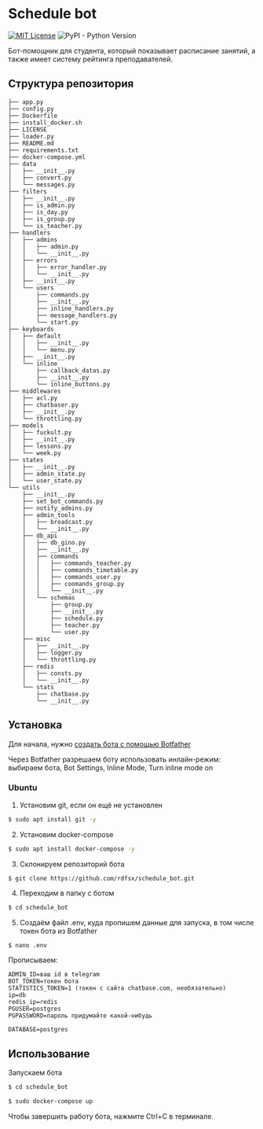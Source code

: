 # Schedule bot

[![MIT License](https://img.shields.io/pypi/l/aiogram.svg?style=flat-square)](https://opensource.org/licenses/MIT)
![PyPI - Python Version](https://img.shields.io/pypi/pyversions/aiogram)


Бот-помощник для студента, который показывает расписание занятий, а также имеет систему рейтинга преподавателей.

## Структура репозитория 
```
├── app.py
├── config.py
├── Dockerfile
├── install_docker.sh
├── LICENSE
├── loader.py
├── README.md
├── requirements.txt
├── docker-compose.yml
├── data
|   ├── __init__.py
│   ├── convert.py
│   └── messages.py
├── filters
│   ├── __init__.py
│   ├── is_admin.py
│   ├── is_day.py
│   ├── is_group.py
│   └── is_teacher.py
├── handlers
│   ├── admins
│   │   ├── admin.py
│   │   └── __init__.py
│   ├── errors
│   │   ├── error_handler.py
│   │   └── __init__.py
│   ├── __init__.py
│   └── users
│       ├── commands.py
│       ├── __init__.py
│       ├── inline_handlers.py
│       ├── message_handlers.py
│       └── start.py
├── keyboards
│   ├── default
│   │   ├── __init__.py
│   │   └── menu.py
│   ├── __init__.py
│   └── inline
│       ├── callback_datas.py
│       ├── __init__.py
│       └── inline_buttons.py
├── middlewares
│   ├── acl.py
│   ├── chatbaser.py
│   ├── __init__.py
│   └── throttling.py
├── models
│   ├── fuckult.py
│   ├── __init__.py
│   ├── lessons.py
│   └── week.py
├── states
│   ├── __init__.py
│   ├── admin_state.py
│   └── user_state.py
└── utils
    ├── __init__.py
    ├── set_bot_commands.py
    ├── notify_admins.py
    ├── admin_tools
    │   ├── broadcast.py
    │   └── __init__.py
    ├── db_api
    │   ├── db_gino.py
    │   ├── __init__.py
    │   ├── commands
    │   │   ├── commands_teacher.py
    │   │   ├── commands_timetable.py
    │   │   ├── commands_user.py
    │   │   ├── coomands_group.py
    │   │   └── __init__.py
    │   └── schemas
    │       ├── group.py
    │       ├── __init__.py
    │       ├── schedule.py
    │       ├── teacher.py
    │       └── user.py
    ├── misc
    │   ├── __init__.py
    │   ├── logger.py
    │   └── throttling.py
    ├── redis
    │   ├── consts.py
    │   └── __init__.py
    └── stats
        ├── chatbase.py
        └── __init__.py
```
## Установка

Для начала, нужно [создать бота с помощью Botfather](https://core.telegram.org/bots#3-how-do-i-create-a-bot)

Через Botfather разрешаем боту использовать инлайн-режим: выбираем бота, Bot Settings, Inline Mode, Turn inline mode on

### Ubuntu

1. Установим git, если он ещё не установлен

```bash
$ sudo apt install git -y
```

2. Установим docker-compose

```bash
$ sudo apt install docker-compose -y
```

3. Склонируем репозиторий бота

```bash
$ git clone https://github.com/rdfsx/schedule_bot.git
```

4. Переходим в папку с ботом

```bash
$ cd schedule_bot
```

5. Создаём файл .env, куда пропишем данные для запуска, в том числе токен бота из Botfather

```
$ nano .env
```
Прописываем:
```
ADMIN_ID=ваш id в telegram
BOT_TOKEN=токен бота
STATISTICS_TOKEN=1 (токен с сайта chatbase.com, необязательно)
ip=db
redis_ip=redis
PGUSER=postgres
PGPASSWORD=пароль придумайте какой-нибудь

DATABASE=postgres
```

## Использование

Запускаем бота

```bash
$ cd schedule_bot

$ sudo docker-compose up
```

Чтобы завершить работу бота, нажмите Ctrl+C в терминале.
